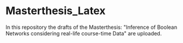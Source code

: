 # Masterthesis_Latex

In this repository the drafts of the Masterthesis: "Inference of Boolean Networks considering real-life course-time Data" are uploaded.
